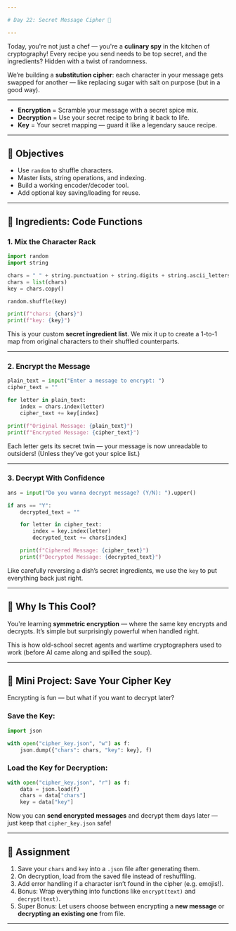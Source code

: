 ```yaml
---

# Day 22: Secret Message Cipher 🔐

---
```


Today, you're not just a chef — you're a **culinary spy** in the kitchen of cryptography! Every recipe you send needs to be top secret, and the ingredients? Hidden with a twist of randomness.

We’re building a **substitution cipher**: each character in your message gets swapped for another — like replacing sugar with salt on purpose (but in a good way).

---

* **Encryption** = Scramble your message with a secret spice mix.
* **Decryption** = Use your secret recipe to bring it back to life.
* **Key** = Your secret mapping — guard it like a legendary sauce recipe.

---

## 🎯 Objectives

* Use `random` to shuffle characters.
* Master lists, string operations, and indexing.
* Build a working encoder/decoder tool.
* Add optional key saving/loading for reuse.

---

## 🧪 Ingredients: Code Functions

### 1. Mix the Character Rack

```python
import random
import string

chars = " " + string.punctuation + string.digits + string.ascii_letters
chars = list(chars)
key = chars.copy()

random.shuffle(key)

print(f"chars: {chars}")
print(f"key: {key}")
```

This is your custom **secret ingredient list**. We mix it up to create a 1-to-1 map from original characters to their shuffled counterparts.

---

### 2. Encrypt the Message

```python
plain_text = input("Enter a message to encrypt: ")
cipher_text = ""

for letter in plain_text:
    index = chars.index(letter)
    cipher_text += key[index]

print(f"Original Message: {plain_text}")
print(f"Encrypted Message: {cipher_text}")
```

Each letter gets its secret twin — your message is now unreadable to outsiders! (Unless they’ve got your spice list.)

---

### 3. Decrypt With Confidence

```python
ans = input("Do you wanna decrypt message? (Y/N): ").upper()

if ans == "Y":
    decrypted_text = ""

    for letter in cipher_text:
        index = key.index(letter)
        decrypted_text += chars[index]

    print(f"Ciphered Message: {cipher_text}")
    print(f"Decrypted Message: {decrypted_text}")
```

Like carefully reversing a dish’s secret ingredients, we use the `key` to put everything back just right.

---

## 🧠 Why Is This Cool?

You're learning **symmetric encryption** — where the same key encrypts and decrypts. It’s simple but surprisingly powerful when handled right.

This is how old-school secret agents and wartime cryptographers used to work (before AI came along and spilled the soup).

---

## 🧁 Mini Project: Save Your Cipher Key

Encrypting is fun — but what if you want to decrypt later?

### Save the Key:

```python
import json

with open("cipher_key.json", "w") as f:
    json.dump({"chars": chars, "key": key}, f)
```

### Load the Key for Decryption:

```python
with open("cipher_key.json", "r") as f:
    data = json.load(f)
    chars = data["chars"]
    key = data["key"]
```

Now you can **send encrypted messages** and decrypt them days later — just keep that `cipher_key.json` safe!

---

## 📝 Assignment

1. Save your `chars` and `key` into a `.json` file after generating them.
2. On decryption, load from the saved file instead of reshuffling.
3. Add error handling if a character isn’t found in the cipher (e.g. emojis!).
4. Bonus: Wrap everything into functions like `encrypt(text)` and `decrypt(text)`.
5. Super Bonus: Let users choose between encrypting a **new message** or **decrypting an existing one** from file.

---